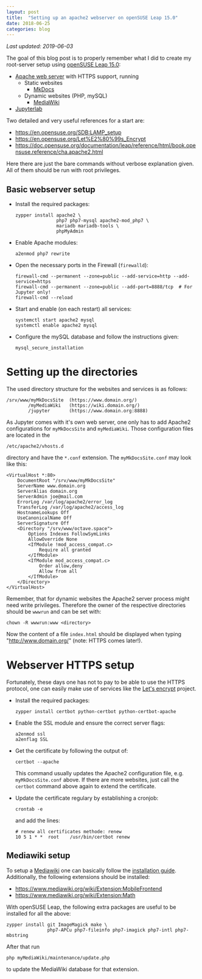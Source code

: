 ```yaml
---
layout: post
title:  "Setting up an apache2 webserver on openSUSE Leap 15.0"
date: 2018-06-25
categories: blog
---
```


*Last updated: 2019-06-03*

The goal of this blog post is to properly remember what I did to create my root-server setup using [openSUSE Leap 15.0](https://software.opensuse.org/distributions/leap):

- [Apache web server](https://httpd.apache.org/) with HTTPS support, running
  - Static websites
    - [MkDocs](https://www.mkdocs.org/)
  - Dynamic websites (PHP, mySQL)
    - [MediaWiki](https://www.mediawiki.org/)
- [Jupyterlab](https://jupyterlab.readthedocs.io/en/stable/)

Two detailed and very useful references for a start are:

- <https://en.opensuse.org/SDB:LAMP_setup>
- <https://en.opensuse.org/Let%E2%80%99s_Encrypt>
- <https://doc.opensuse.org/documentation/leap/reference/html/book.opensuse.reference/cha.apache2.html>

Here there are just the bare commands without verbose explanation given.
All of them should be run with root privileges.

## Basic webserver setup

- Install the required packages:

      zypper install apache2 \
                     php7 php7-mysql apache2-mod_php7 \
                     mariadb mariadb-tools \
                     phpMyAdmin

- Enable Apache modules:

      a2enmod php7 rewrite

- Open the necessary ports in the Firewall (`firewalld`):

      firewall-cmd --permanent --zone=public --add-service=http --add-service=https
      firewall-cmd --permanent --zone=public --add-port=8888/tcp  # For Jupyter only!
      firewall-cmd --reload

- Start and enable (on each restart) all services:

      systemctl start apache2 mysql
      systemctl enable apache2 mysql

- Configure the mySQL database and follow the instructions given:

      mysql_secure_installation



# Setting up the directories

The used directory structure for the websites and services is as follows:

    /srv/www/myMkDocsSite  (https://www.domain.org/)
            /myMediaWiki   (https://wiki.domain.org/)
            /jupyter       (https://www.domain.org:8888)

As Jupyter comes with it's own web server, one only has to add Apache2 configurations for `myMkDocsSite` and `myMediaWiki`.
Those configuration files are located in the

    /etc/apache2/vhosts.d

directory and have the `*.conf` extension.
The `myMkDocsSite.conf` may look like this:

````
<VirtualHost *:80>
    DocumentRoot "/srv/www/myMkDocsSite"
    ServerName www.domain.org
    ServerAlias domain.org
    ServerAdmin joe@mail.com
    ErrorLog /var/log/apache2/error_log
    TransferLog /var/log/apache2/access_log
    HostnameLookups Off
    UseCanonicalName Off
    ServerSignature Off
    <Directory "/srv/www/octave.space">
        Options Indexes FollowSymLinks
        AllowOverride None
        <IfModule !mod_access_compat.c>
            Require all granted
        </IfModule>
        <IfModule mod_access_compat.c>
            Order allow,deny
            Allow from all
        </IfModule>
    </Directory>
</VirtualHost>
````

Remember, that for dynamic websites the Apache2 server process might need write privileges.
Therefore the owner of the respective directories should be `wwwrun` and can be set with:

    chown -R wwwrun:www <directory>

Now the content of a file `index.html` should be displayed when typing "http://www.domain.org/" (note: HTTPS comes later!).



# Webserver HTTPS setup

Fortunately, these days one has not to pay to be able to use the HTTPS protocol, one can easily make use of services like the [Let's encrypt](https://letsencrypt.org/) project.

- Install the required packages:

      zypper install certbot python-certbot python-certbot-apache

- Enable the SSL module and ensure the correct server flags:

      a2enmod ssl
      a2enflag SSL

- Get the certificate by following the output of:

      certbot --apache

  This command usually updates the Apache2 configuration file, e.g. `myMkDocsSite.conf` above.
  If there are more websites, just call the `certbot` command above again to extend the certificate.

- Update the certificate regulary by establishing a cronjob:

      crontab -e

  and add the lines:

      # renew all certificates methode: renew
      10 5 1 * *  root    /usr/bin/certbot renew

## Mediawiki setup

To setup a [Mediawiki](https://www.mediawiki.org/) one can basically follow the [installation guide](https://www.mediawiki.org/wiki/Installation).
Additionally, the following extensions should be installed:

- https://www.mediawiki.org/wiki/Extension:MobileFrontend
- https://www.mediawiki.org/wiki/Extension:Math

With openSUSE Leap, the following extra packages are useful to be installed for all the above:

    zypper install git ImageMagick make \
                   php7-APCu php7-fileinfo php7-imagick php7-intl php7-mbstring

After that run

    php myMediaWiki/maintenance/update.php

to update the MediaWiki database for that extension.
